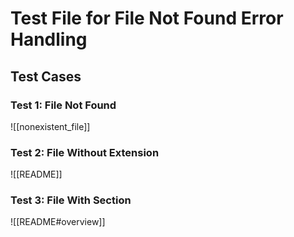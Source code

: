 # Test File for File Not Found Error Handling

## Test Cases

### Test 1: File Not Found
![[nonexistent_file]]

### Test 2: File Without Extension
![[README]]

### Test 3: File With Section
![[README#overview]]
